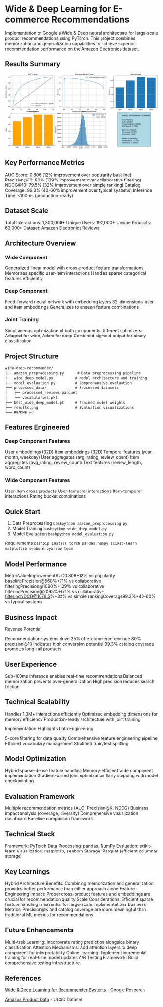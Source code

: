 # **Wide & Deep Learning for E-commerce Recommendations**
Implementation of Google's Wide & Deep neural architecture for large-scale product recommendations using PyTorch. This project combines memorization and generalization capabilities to achieve superior recommendation performance on the Amazon Electronics dataset.
## Results Summary
![results](https://github.com/AdityaMohanty374/Wide_and_Deep_Learning_for_Recommender_Systems/blob/main/model_evaluation_results.png?raw=true)

## Key Performance Metrics

AUC Score: 0.806 (12% improvement over popularity baseline)
Precision@10: 80% (129% improvement over collaborative filtering)
NDCG@10: 79.5% (32% improvement over simple ranking)
Catalog Coverage: 99.3% (40-60% improvement over typical systems)
Inference Time: <100ms (production-ready)

## Dataset Scale

Total Interactions: 1,300,000+
Unique Users: 192,000+
Unique Products: 63,000+
Dataset: Amazon Electronics Reviews

## Architecture Overview
### Wide Component

Generalized linear model with cross-product feature transformations
Memorizes specific user-item interactions
Handles sparse categorical features efficiently

### Deep Component

Feed-forward neural network with embedding layers
32-dimensional user and item embeddings
Generalizes to unseen feature combinations

### Joint Training

Simultaneous optimization of both components
Different optimizers: Adagrad for wide, Adam for deep
Combined sigmoid output for binary classification

## Project Structure
```
wide-deep-recommender/
├── amazon_preprocessing.py      # Data preprocessing pipeline
├── wide_deep_model.py          # Model architecture and training
├── model_evaluation.py         # Comprehensive evaluation
├── processed_data/             # Processed datasets
│   ├── processed_reviews.parquet
│   └── vocabularies.pkl
├── best_wide_deep_model.pt     # Trained model weights
├── results.png                 # Evaluation visualizations
└── README.md
```
## Features Engineered
### Deep Component Features

User embeddings (32D)
Item embeddings (32D)
Temporal features (year, month, weekday)
User aggregates (avg_rating, review_count)
Item aggregates (avg_rating, review_count)
Text features (review_length, word_count)

### Wide Component Features

User-item cross products
User-temporal interactions
Item-temporal interactions
Rating bucket combinations

## Quick Start
1. Data Preprocessing
`bashpython amazon_preprocessing.py`
2. Model Training
`bashpython wide_deep_model.py`
3. Model Evaluation
`bashpython model_evaluation.py`

Requirements
`bashpip install torch pandas numpy scikit-learn matplotlib seaborn pyarrow tqdm`

## Model Performance
MetricValueImprovementAUC0.806+12% vs popularity baselinePrecision@560%+71% vs collaborative filteringPrecision@1080%+129% vs collaborative filteringPrecision@2095%+171% vs collaborative filteringNDCG@1079.5%+32% vs simple rankingCoverage99.3%+40-60% vs typical systems
## Business Impact
Revenue Potential

Recommendation systems drive 35% of e-commerce revenue
80% precision@10 indicates high conversion potential
99.3% catalog coverage promotes long-tail products

## User Experience

Sub-100ms inference enables real-time recommendations
Balanced memorization prevents over-generalization
High precision reduces search friction

## Technical Scalability

Handles 1.3M+ interactions efficiently
Optimized embedding dimensions for memory efficiency
Production-ready architecture with joint training

Implementation Highlights
Data Engineering

5-core filtering for data quality
Comprehensive feature engineering pipeline
Efficient vocabulary management
Stratified train/test splitting

## Model Optimization

Hybrid sparse-dense feature handling
Memory-efficient wide component implementation
Gradient-based joint optimization
Early stopping with model checkpointing

## Evaluation Framework

Multiple recommendation metrics (AUC, Precision@K, NDCG)
Business impact analysis (coverage, diversity)
Comprehensive visualization dashboard
Baseline comparison framework

## Technical Stack

Framework: PyTorch
Data Processing: pandas, NumPy
Evaluation: scikit-learn
Visualization: matplotlib, seaborn
Storage: Parquet (efficient columnar storage)

## Key Learnings

Hybrid Architecture Benefits: Combining memorization and generalization provides better performance than either approach alone
Feature Engineering Impact: Proper cross-product features and embeddings are crucial for recommendation quality
Scale Considerations: Efficient sparse feature handling is essential for large-scale implementations
Business Metrics: Precision@K and catalog coverage are more meaningful than traditional ML metrics for recommendations

## Future Enhancements

Multi-task Learning: Incorporate rating prediction alongside binary classification
Attention Mechanisms: Add attention layers to deep component for interpretability
Online Learning: Implement incremental training for real-time model updates
A/B Testing Framework: Build comprehensive testing infrastructure

## References

[Wide & Deep Learning for Recommender Systems](https://arxiv.org/abs/1606.07792) - Google Research

[Amazon Product Data](http://jmcauley.ucsd.edu/data/amazon/) - UCSD Dataset
